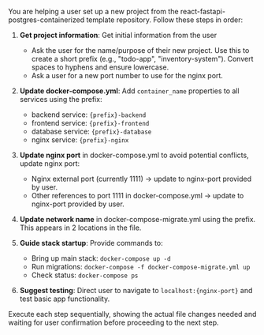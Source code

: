 You are helping a user set up a new project from the react-fastapi-postgres-containerized template repository. Follow these steps in order:

1. **Get project information**: Get initial information from the user
    - Ask the user for the name/purpose of their new project. Use this to create a short prefix (e.g., "todo-app", "inventory-system"). Convert spaces to hyphens and ensure lowercase.
    - Ask a user for a new port number to use for the nginx port.

2. **Update docker-compose.yml**: Add `container_name` properties to all services using the prefix:
   - backend service: `{prefix}-backend`
   - frontend service: `{prefix}-frontend` 
   - database service: `{prefix}-database`
   - nginx service: `{prefix}-nginx`

3. **Update nginx port** in docker-compose.yml to avoid potential conflicts, update nginx port:
   - Nginx external port (currently 1111) → update to nginx-port provided by user.
   - Other references to port 1111 in docker-compose.yml → update to nginx-port provided by user.
   
4. **Update network name** in docker-compose-migrate.yml using the prefix. This appears in 2 locations in the file.

5. **Guide stack startup**: Provide commands to:
   - Bring up main stack: `docker-compose up -d`
   - Run migrations: `docker-compose -f docker-compose-migrate.yml up`
   - Check status: `docker-compose ps`

6. **Suggest testing**: Direct user to navigate to `localhost:{nginx-port}` and test basic app functionality.

Execute each step sequentially, showing the actual file changes needed and waiting for user confirmation before proceeding to the next step.